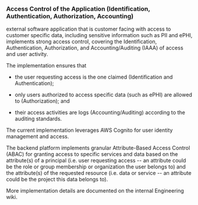 
### Access Control of the Application (Identification, Authentication, Authorization, Accounting)

 external software application that is customer facing with
access to customer specific data, including sensitive information such as PII
and ePHI, implements strong access control, covering the Identification,
Authentication, Authorization, and Accounting/Auditing (IAAA) of access and user
activity.

The implementation ensures that

- the user requesting access is the one claimed (Identification and
  Authentication);

- only users authorized to access specific data (such as ePHI) are allowed to
  (Authorization); and

- their access activities are logs (Accounting/Auditing) according to the
   auditing standards.

The current implementation leverages AWS Cognito for user identity management
and access.  

The backend platform implements granular Attribute-Based
Access Control (ABAC) for granting access to specific services and data based on
the attribute(s) of a principal (i.e. user requesting access -- an attribute
could be the role or group membership or organization the user belongs to) and
the attribute(s) of the requested resource (i.e. data or service -- an attribute
could be the project this data belongs to).

More implementation details are documented on the internal Engineering wiki.